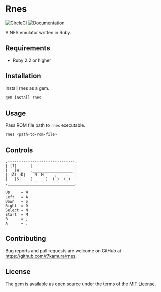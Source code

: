 # Rnes

[![CircleCI](https://circleci.com/gh/r7kamura/rnes.svg?style=svg)](https://circleci.com/gh/r7kamura/workflows/rnes)
[![Documentation](http://img.shields.io/badge/docs-rdoc.info-blue.svg)](http://www.rubydoc.info/github/r7kamura/rnes)

A NES emulator written in Ruby.

## Requirements

- Ruby 2.2 or higher

## Installation

Install rnes as a gem.

```sh
gem install rnes
```

## Usage

Pass ROM file path to `rnes` executable.

```sh
rnes <path-to-rom-file>
```

## Controls

```
.------------------------------.
| [I]      |                   |
|  _|W|_   .__________________ |
| |A( )D|    N  M     ,    .   |
|   |S|    ( _  _ )  (_)  (_)  |
.______________________________.

Up     = W
Left   = A
Down   = S
Right  = D
Select = N
Start  = M
B      = ,
A      = .

```

## Contributing

Bug reports and pull requests are welcome on GitHub at https://github.com/r7kamura/rnes.

## License

The gem is available as open source under the terms of the [MIT License](https://opensource.org/licenses/MIT).
